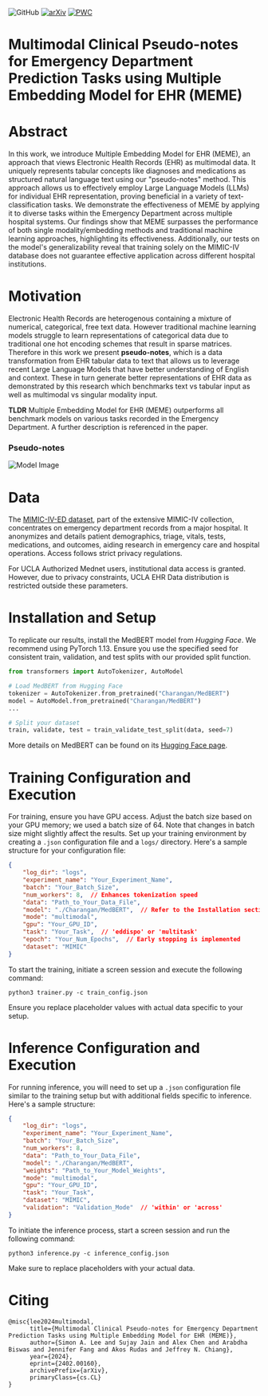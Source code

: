 ![GitHub](https://img.shields.io/github/license/Simonlee711/MEME) [![arXiv](https://img.shields.io/badge/arXiv-2402.00160-brightgreen.svg)](https://arxiv.org/abs/2402.00160) [![PWC](https://img.shields.io/endpoint.svg?url=https://paperswithcode.com/badge/multimodal-clinical-pseudo-notes-for-brightgreen.svg)](https://paperswithcode.com/paper/multimodal-clinical-pseudo-notes-for)
# Multimodal Clinical Pseudo-notes for Emergency Department Prediction Tasks using Multiple Embedding Model for EHR (MEME)

# Abstract

In this work, we introduce Multiple Embedding Model for EHR (MEME), an approach that views Electronic Health Records (EHR) as multimodal data. It uniquely represents tabular concepts like diagnoses and medications as structured natural language text using our "pseudo-notes" method. This approach allows us to effectively employ Large Language Models (LLMs) for individual EHR representation, proving beneficial in a variety of text-classification tasks. We demonstrate the effectiveness of MEME by applying it to diverse tasks within the Emergency Department across multiple hospital systems. Our findings show that MEME surpasses the performance of both single modality/embedding methods and traditional machine learning approaches, highlighting its effectiveness. Additionally, our tests on the model's generalizability reveal that training solely on the MIMIC-IV database does not guarantee effective application across different hospital institutions.

# Motivation

Electronic Health Records are heterogenous containing a mixture of numerical, categorical, free text data. However traditional machine learning models struggle to learn representations of categorical data due to traditional one hot encoding schemes that result in sparse matrices. Therefore in this work we present **pseudo-notes**, which is a data transformation from EHR tabular data to text that allows us to leverage recent Large Language Models that have better understanding of English and context. These in turn generate better representations of EHR data as demonstrated by this research which benchmarks text vs tabular input as well as multimodal vs singular modality input. 

**TLDR** Multiple Embedding Model for EHR (MEME) outperforms all benchmark models on various tasks recorded in the Emergency Department. A further description is referenced in the paper.

### Pseudo-notes

![Model Image](https://github.com/Simonlee711/MEME/blob/main/img/model.png "Model Architecture")

# Data
The [MIMIC-IV-ED dataset](https://physionet.org/content/mimic-iv-ed/2.2/), part of the extensive MIMIC-IV collection, concentrates on emergency department records from a major hospital. It anonymizes and details patient demographics, triage, vitals, tests, medications, and outcomes, aiding research in emergency care and hospital operations. Access follows strict privacy regulations.

For UCLA Authorized Mednet users, institutional data access is granted. However, due to privacy constraints, UCLA EHR Data distribution is restricted outside these parameters.

# Installation and Setup

To replicate our results, install the MedBERT model from *Hugging Face*. We recommend using PyTorch 1.13. Ensure you use the specified seed for consistent train, validation, and test splits with our provided split function.

```python
from transformers import AutoTokenizer, AutoModel

# Load MedBERT from Hugging Face
tokenizer = AutoTokenizer.from_pretrained("Charangan/MedBERT")
model = AutoModel.from_pretrained("Charangan/MedBERT")
...

# Split your dataset
train, validate, test = train_validate_test_split(data, seed=7)
```

More details on MedBERT can be found on its [Hugging Face page](https://huggingface.co/Charangan/MedBERT).

# Training Configuration and Execution

For training, ensure you have GPU access. Adjust the batch size based on your GPU memory; we used a batch size of 64. Note that changes in batch size might slightly affect the results. Set up your training environment by creating a `.json` configuration file and a `logs/` directory. Here's a sample structure for your configuration file:

```json
{
    "log_dir": "logs",
    "experiment_name": "Your_Experiment_Name",
    "batch": "Your_Batch_Size",
    "num_workers": 8,  // Enhances tokenization speed
    "data": "Path_to_Your_Data_File",
    "model": "./Charangan/MedBERT",  // Refer to the Installation section for model setup
    "mode": "multimodal",
    "gpu": "Your_GPU_ID",
    "task": "Your_Task",  // 'eddispo' or 'multitask'
    "epoch": "Your_Num_Epochs",  // Early stopping is implemented
    "dataset": "MIMIC"
}
```

To start the training, initiate a screen session and execute the following command:

```
python3 trainer.py -c train_config.json
```

Ensure you replace placeholder values with actual data specific to your setup.

# Inference Configuration and Execution

For running inference, you will need to set up a `.json` configuration file similar to the training setup but with additional fields specific to inference. Here's a sample structure:

```json
{
    "log_dir": "logs",
    "experiment_name": "Your_Experiment_Name",
    "batch": "Your_Batch_Size",
    "num_workers": 8,
    "data": "Path_to_Your_Data_File",
    "model": "./Charangan/MedBERT",
    "weights": "Path_to_Your_Model_Weights",
    "mode": "multimodal",
    "gpu": "Your_GPU_ID",
    "task": "Your_Task",
    "dataset": "MIMIC",
    "validation": "Validation_Mode"  // 'within' or 'across'
}
```

To initiate the inference process, start a screen session and run the following command:

```
python3 inference.py -c inference_config.json
```

Make sure to replace placeholders with your actual data.

# Citing
```
@misc{lee2024multimodal,
      title={Multimodal Clinical Pseudo-notes for Emergency Department Prediction Tasks using Multiple Embedding Model for EHR (MEME)}, 
      author={Simon A. Lee and Sujay Jain and Alex Chen and Arabdha Biswas and Jennifer Fang and Akos Rudas and Jeffrey N. Chiang},
      year={2024},
      eprint={2402.00160},
      archivePrefix={arXiv},
      primaryClass={cs.CL}
}
```

